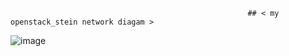                                                          ## < my openstack_stein network diagam >


![image](https://postfiles.pstatic.net/MjAyMDA5MDZfOTkg/MDAxNTk5MzYzNzE2Nzg5.4i1EAkwQ6wKzIPgCx60iD6mRZ5xOeTQuePu87gkxL68g.tk8twWmPC4wimUc709oz0QnO-y6B7yAVqfegT5soRjkg.PNG.22yours_/openstack_network_img(1).png?type=w580)
